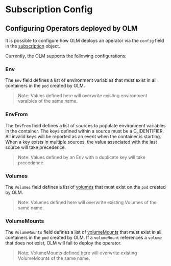 # Subscription Config

## Configuring Operators deployed by OLM

It is possible to configure how OLM deploys an operator via the `config` field in the [subscription](../../pkg/api/apis/operators/subscription_types.go) object.

Currently, the OLM supports the following configurations:

### Env

The `Env` field defines a list of environment variables that must exist in all containers in the `pod` created by OLM.

> Note: Values defined here will overwrite existing environment varaibles of the same name.

### EnvFrom

The `EnvFrom` field defines a list of sources to populate environment variables in the container. 
The keys defined within a source must be a C_IDENTIFIER. 
All invalid keys will be reported as an event when the container is starting.
When a key exists in multiple sources, the value associated with the last source will take precedence.

> Note: Values defined by an Env with a duplicate key will take precedence.

### Volumes

The `Volumes` field defines a list of [volumes](https://kubernetes.io/docs/concepts/storage/volumes/) that must exist on the `pod` created by OLM.

> Note: Volumes defined here will overwrite existing Volumes of the same name.

### VolumeMounts

The `VolumeMounts` field defines a list of [volumeMounts](https://kubernetes.io/docs/concepts/storage/volumes/) that must exist in all containers in the `pod` created by OLM. If a `volumeMount` references a `volume` that does not exist, OLM will fail to deploy the operator.

> Note: VolumeMounts defined here will overwrite existing VolumeMounts of the same name.
